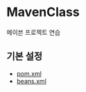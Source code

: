 # MavenClass
메이븐 프로젝트 연습

## 기본 설정
- [pom.xml](https://github.com/harteh/MavenClass/blob/0d00c3e927db52b45880c171423895ead99c900b/A0726Mb/pom.xml#L8)
- [beans.xml](https://github.com/harteh/MavenClass/blob/0d00c3e927db52b45880c171423895ead99c900b/A0726Mb/src/main/java/co/bm/pro/config/beans.xml#L2)